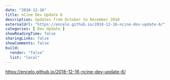 ```yaml
---
date: "2018-12-16"
title: nCine Dev Update 6
description: Updates from October to December 2018
externalUrl: "https://encelo.github.io/2018-12-16-ncine-dev-update-6/"
categories: [ Dev Update ]
showReadingTime: false
sharingLinks: false
showComments: false
build:
  render: "false"
  list: "local"
---
```


<https://encelo.github.io/2018-12-16-ncine-dev-update-6/>

